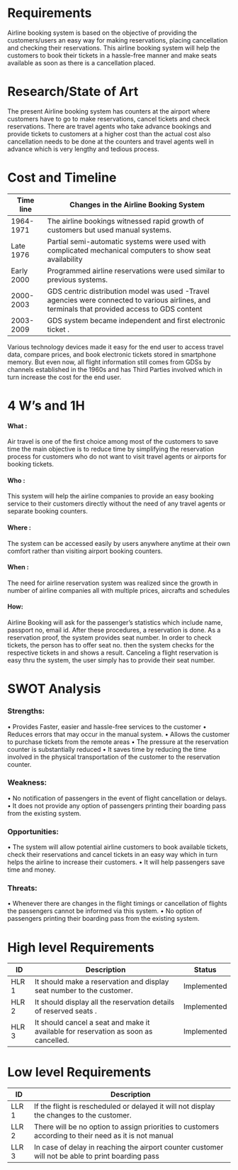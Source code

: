 # Requirements
Airline booking system is based on the objective of providing the customers/users an easy way for making reservations, placing cancellation and checking their reservations. This airline booking system will help the customers to book their tickets in a hassle-free manner and make seats available as soon as there is a cancellation placed.
# Research/State of Art 
The present Airline booking system has counters at the airport where customers have to go to make reservations, cancel tickets and check reservations. There are travel agents who take advance bookings and provide tickets to customers at a higher cost than the actual cost also cancellation needs to be done at the counters and travel agents well in advance which is very lengthy and tedious process.
# Cost and Timeline
| Time line  |   Changes in the Airline Booking System   |
| --------- | ------ |
|1964-1971 | The airline bookings witnessed rapid growth of customers but used manual systems.  |
| Late 1976 | Partial semi-automatic systems were used with complicated mechanical computers to show seat availability  |
| Early 2000|Programmed airline reservations were used similar to previous systems. |
| 2000-    2003 | GDS centric distribution model was used -Travel agencies were connected to various airlines, and terminals that provided access to GDS content  |
|2003-  2009     |GDS system became independent and first electronic ticket . |

Various technology devices made it easy for the end user to access travel data, compare prices, and book electronic tickets stored in smartphone memory. But even now, all flight information still comes from GDSs by channels established in the 1960s and has Third Parties involved which in turn increase the cost for the end user.

# 4 W’s and 1H
#### What  :
Air travel is one of the first choice among most of the customers to save time the main objective is to reduce time by simplifying the reservation process for customers who do not want to visit travel agents or airports for booking tickets.
#### Who   :
This system will help the airline companies to provide an easy booking service to their customers directly without the need of any travel agents or separate booking counters.
#### Where  :
The system can be accessed easily by users anywhere anytime at their own comfort rather than visiting airport booking counters.
#### When :
The need for airline reservation system was realized since the growth in number of airline companies all with multiple prices, aircrafts and schedules

#### How:
Airline Booking will ask for the passenger’s statistics which include name, passport no, email id. After these procedures,  a reservation is done. As a reservation proof, the system provides seat number.  In order to check tickets, the person has to offer seat no. then the system checks  for the respective tickets in  and shows a result. Canceling a flight reservation is easy thru the system, the user simply has to provide their seat number.
# SWOT Analysis 

### Strengths:
 •	Provides Faster, easier and hassle-free services to the customer
 •	Reduces errors that may occur in the manual system.
 •	Allows the customer to purchase tickets from the remote areas
 •	The pressure at the reservation counter is substantially reduced
 •	It saves time by reducing the time involved in the physical transportation of the customer to the reservation counter.
 
###  Weakness:
•	No notification of passengers in the event of flight cancellation or delays.
•	It does not provide any option of passengers printing their boarding pass from the existing system.

### Opportunities:
•	The system will allow potential airline customers to book available tickets, check their reservations and cancel tickets in an easy way which in turn helps the airline to increase their customers.
•	It will help passengers save time and money.

### Threats:
•	Whenever there are changes in the flight timings or cancellation of flights the passengers cannot be informed via this system.
•	No option of passengers printing their boarding
pass from the existing system.

# High level Requirements 
| ID | Description  |Status|
| ------ | ------ |------|
| HLR  1 |It should make a reservation and display seat number to the customer.  | Implemented|
| HLR  2 | It should display all the reservation details of reserved seats . |Implemented |
| HLR  3  | It should cancel a seat and make it available for reservation as soon as cancelled. | Implemented |

# Low level Requirements 
| ID | Description  |
| ------ | ------ |
| LLR  1 |If the flight is rescheduled or delayed it will not display the changes to the customer.  |
| LLR  2 |There will be no option to assign priorities to customers according to their need as it is not manual|
| LLR  3  |In case of delay in reaching the airport counter customer will not be able to print boarding pass  |

  [dill]: <https://github.com/joemccann/dillinger>
   [git-repo-url]: <https://github.com/joemccann/dillinger.git>
   [john gruber]: <http://daringfireball.net>
   [df1]: <http://daringfireball.net/projects/markdown/>
   [markdown-it]: <https://github.com/markdown-it/markdown-it>
   [Ace Editor]: <http://ace.ajax.org>
   [node.js]: <http://nodejs.org>
   [Twitter Bootstrap]: <http://twitter.github.com/bootstrap/>
   [jQuery]: <http://jquery.com>
   [@tjholowaychuk]: <http://twitter.com/tjholowaychuk>
   [express]: <http://expressjs.com>
   [AngularJS]: <http://angularjs.org>
   [Gulp]: <http://gulpjs.com>

   [PlDb]: <https://github.com/joemccann/dillinger/tree/master/plugins/dropbox/README.md>
   [PlGh]: <https://github.com/joemccann/dillinger/tree/master/plugins/github/README.md>
   [PlGd]: <https://github.com/joemccann/dillinger/tree/master/plugins/googledrive/README.md>
   [PlOd]: <https://github.com/joemccann/dillinger/tree/master/plugins/onedrive/README.md>
   [PlMe]: <https://github.com/joemccann/dillinger/tree/master/plugins/medium/README.md>
   [PlGa]: <https://github.com/RahulHP/dillinger/blob/master/plugins/googleanalytics/README.md>







